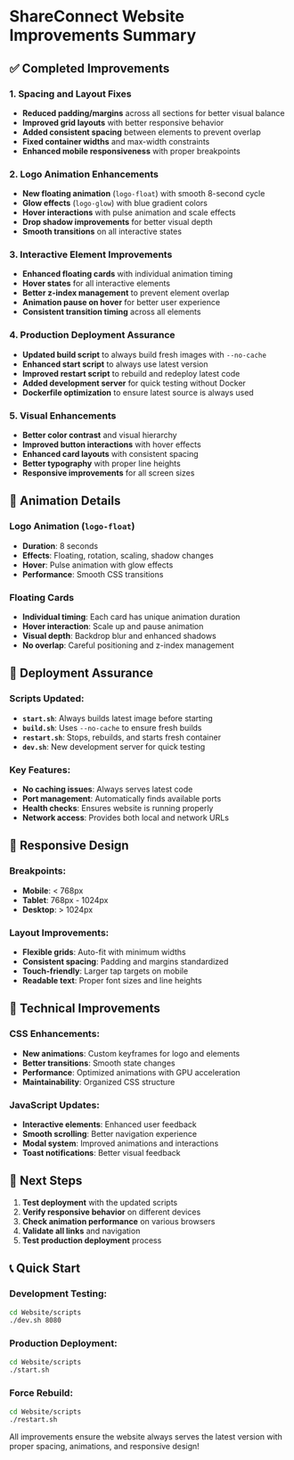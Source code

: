 # ShareConnect Website Improvements Summary

## ✅ Completed Improvements

### 1. **Spacing and Layout Fixes**
- **Reduced padding/margins** across all sections for better visual balance
- **Improved grid layouts** with better responsive behavior
- **Added consistent spacing** between elements to prevent overlap
- **Fixed container widths** and max-width constraints
- **Enhanced mobile responsiveness** with proper breakpoints

### 2. **Logo Animation Enhancements**
- **New floating animation** (`logo-float`) with smooth 8-second cycle
- **Glow effects** (`logo-glow`) with blue gradient colors
- **Hover interactions** with pulse animation and scale effects
- **Drop shadow improvements** for better visual depth
- **Smooth transitions** on all interactive states

### 3. **Interactive Element Improvements**
- **Enhanced floating cards** with individual animation timing
- **Hover states** for all interactive elements
- **Better z-index management** to prevent element overlap
- **Animation pause on hover** for better user experience
- **Consistent transition timing** across all elements

### 4. **Production Deployment Assurance**
- **Updated build script** to always build fresh images with `--no-cache`
- **Enhanced start script** to always use latest version
- **Improved restart script** to rebuild and redeploy latest code
- **Added development server** for quick testing without Docker
- **Dockerfile optimization** to ensure latest source is always used

### 5. **Visual Enhancements**
- **Better color contrast** and visual hierarchy
- **Improved button interactions** with hover effects
- **Enhanced card layouts** with consistent spacing
- **Better typography** with proper line heights
- **Responsive improvements** for all screen sizes

## 🎨 Animation Details

### Logo Animation (`logo-float`)
- **Duration**: 8 seconds
- **Effects**: Floating, rotation, scaling, shadow changes
- **Hover**: Pulse animation with glow effects
- **Performance**: Smooth CSS transitions

### Floating Cards
- **Individual timing**: Each card has unique animation duration
- **Hover interaction**: Scale up and pause animation
- **Visual depth**: Backdrop blur and enhanced shadows
- **No overlap**: Careful positioning and z-index management

## 🚀 Deployment Assurance

### Scripts Updated:
- **`start.sh`**: Always builds latest image before starting
- **`build.sh`**: Uses `--no-cache` to ensure fresh builds
- **`restart.sh`**: Stops, rebuilds, and starts fresh container
- **`dev.sh`**: New development server for quick testing

### Key Features:
- **No caching issues**: Always serves latest code
- **Port management**: Automatically finds available ports
- **Health checks**: Ensures website is running properly
- **Network access**: Provides both local and network URLs

## 📱 Responsive Design

### Breakpoints:
- **Mobile**: < 768px
- **Tablet**: 768px - 1024px  
- **Desktop**: > 1024px

### Layout Improvements:
- **Flexible grids**: Auto-fit with minimum widths
- **Consistent spacing**: Padding and margins standardized
- **Touch-friendly**: Larger tap targets on mobile
- **Readable text**: Proper font sizes and line heights

## 🔧 Technical Improvements

### CSS Enhancements:
- **New animations**: Custom keyframes for logo and elements
- **Better transitions**: Smooth state changes
- **Performance**: Optimized animations with GPU acceleration
- **Maintainability**: Organized CSS structure

### JavaScript Updates:
- **Interactive elements**: Enhanced user feedback
- **Smooth scrolling**: Better navigation experience
- **Modal system**: Improved animations and interactions
- **Toast notifications**: Better visual feedback

## 🎯 Next Steps

1. **Test deployment** with the updated scripts
2. **Verify responsive behavior** on different devices
3. **Check animation performance** on various browsers
4. **Validate all links** and navigation
5. **Test production deployment** process

## 📞 Quick Start

### Development Testing:
```bash
cd Website/scripts
./dev.sh 8080
```

### Production Deployment:
```bash
cd Website/scripts
./start.sh
```

### Force Rebuild:
```bash
cd Website/scripts
./restart.sh
```

All improvements ensure the website always serves the latest version with proper spacing, animations, and responsive design!